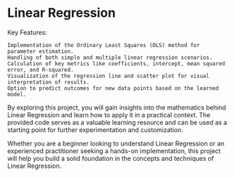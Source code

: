 # Linear Regression

Key Features:

    Implementation of the Ordinary Least Squares (OLS) method for parameter estimation.
    Handling of both simple and multiple linear regression scenarios.
    Calculation of key metrics like coefficients, intercept, mean squared error, and R-squared.
    Visualization of the regression line and scatter plot for visual interpretation of results.
    Option to predict outcomes for new data points based on the learned model.

By exploring this project, you will gain insights into the mathematics behind Linear Regression and learn how to apply it in a practical context. The provided code serves as a valuable learning resource and can be used as a starting point for further experimentation and customization.

Whether you are a beginner looking to understand Linear Regression or an experienced practitioner seeking a hands-on implementation, this project will help you build a solid foundation in the concepts and techniques of Linear Regression.
